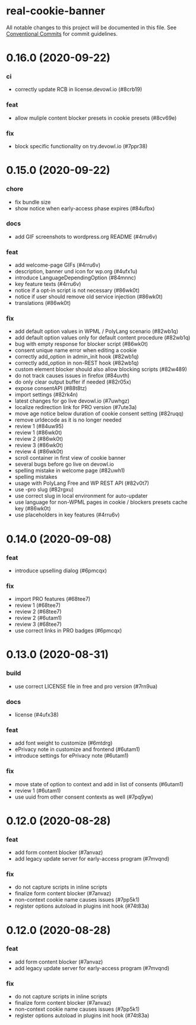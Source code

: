 # real-cookie-banner

All notable changes to this project will be documented in this file.
See [Conventional Commits](https://conventionalcommits.org) for commit guidelines.

# 0.16.0 (2020-09-22)


### ci

* correctly update RCB in license.devowl.io (#8crb19)


### feat

* allow muliple content blocker presets in cookie presets (#8cv69e)


### fix

* block specific functionality on try.devowl.io (#7ppr38)





# 0.15.0 (2020-09-22)


### chore

* fix bundle size
* show notice when early-access phase expires (#84ufbx)


### docs

* add GIF screenshots to wordpress.org README (#4rru6v)


### feat

* add welcome-page GIFs (#4rru6v)
* description, banner und icon for wp.org (#4ufx1u)
* introduce LanguageDependingOption (#84mnnc)
* key feature texts (#4rru6v)
* notice if a opt-in script is not necessary (#86wk0t)
* notice if user should remove old service injection (#86wk0t)
* translations (#86wk0t)


### fix

* add default option values in WPML / PolyLang scenario (#82wb1q)
* add default option values only for default content procedure (#82wb1q)
* bug with empty response for blocker script (#86wk0t)
* consent unique name error when editing a cookie
* correctly add_option in admin_init hook (#82wb1q)
* correctly add_option in non-REST hook (#82wb1q)
* custom element blocker should also allow blocking scripts (#82w489)
* do not track causes issues in firefox (#84uvth)
* do only clear output buffer if needed (#82r05x)
* expose consentAPI (#88t8tz)
* import settings (#82rk4n)
* latest changes for go live devowl.io (#7uwhgz)
* localize redirection link for PRO version (#7ute3a)
* move age notice below duration of cookie consent setting (#82ruqq)
* remove urldecode as it is no longer needed
* review 1 (#84uw95)
* review 1 (#86wk0t)
* review 2 (#86wk0t)
* review 3 (#86wk0t)
* review 4 (#86wk0t)
* scroll container in first view of cookie banner
* several bugs before go live on devowl.io
* spelling mistake in welcome page (#82uwh1)
* spelling mistakes
* usage with PolyLang Free and WP REST API (#82v0t7)
* use -pro slug (#82rgxu)
* use correct slug in local environment for auto-updater
* use language for non-WPML pages in cookie / blockers presets cache key (#86wk0t)
* use placeholders in key features (#4rru6v)





# 0.14.0 (2020-09-08)


### feat

* introduce upselling dialog (#6pmcqx)


### fix

* import PRO features (#68tee7)
* review 1 (#68tee7)
* review 2 (#68tee7)
* review 2 (#6utam1)
* review 3 (#68tee7)
* use correct links in PRO badges (#6pmcqx)





# 0.13.0 (2020-08-31)


### build

* use correct LICENSE file in free and pro version (#7rn9ua)


### docs

* license (#4ufx38)


### feat

* add font weight to customize (#6mtdrg)
* ePrivacy note in customize and frontend (#6utam1)
* introduce settings for ePrivacy note (#6utam1)


### fix

* move state of option to context and add in list of consents (#6utam1)
* review 1 (#6utam1)
* use uuid from other consent contexts as well (#7pq9yw)





# 0.12.0 (2020-08-28)


### feat

* add form content blocker (#7anvaz)
* add legacy update server for early-access program (#7mvqnd)


### fix

* do not capture scripts in inline scripts
* finalize form content blocker (#7anvaz)
* non-context cookie name causes issues (#7pp5k1)
* register options autoload in plugins init hook (#74t83a)





# 0.12.0 (2020-08-28)


### feat

* add form content blocker (#7anvaz)
* add legacy update server for early-access program (#7mvqnd)


### fix

* do not capture scripts in inline scripts
* finalize form content blocker (#7anvaz)
* non-context cookie name causes issues (#7pp5k1)
* register options autoload in plugins init hook (#74t83a)
